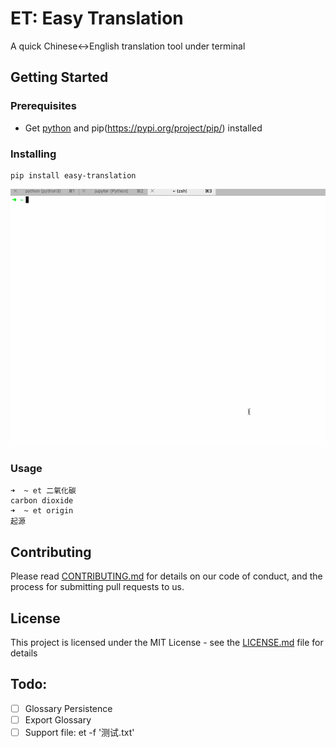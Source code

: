 # ET: Easy Translation

A quick Chinese<->English translation tool under terminal

## Getting Started

### Prerequisites
+ Get [python](https://www.python.org/) and pip(https://pypi.org/project/pip/) installed

### Installing
```
pip install easy-translation
```

![usage](assets/test-et.gif)

### Usage
```
➜  ~ et 二氧化碳
carbon dioxide
➜  ~ et origin
起源
```

## Contributing

Please read [CONTRIBUTING.md](https://gist.github.com/PurpleBooth/b24679402957c63ec426) for details on our code of conduct, and the process for submitting pull requests to us.

## License

This project is licensed under the MIT License - see the [LICENSE.md](LICENSE.md) file for details

## Todo:
- [ ] Glossary Persistence
- [ ] Export Glossary
- [ ] Support file: et -f '测试.txt'